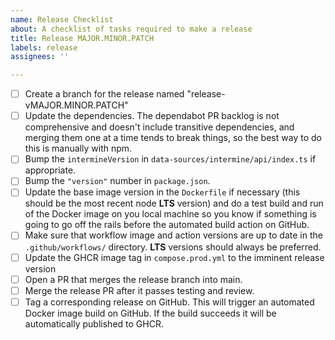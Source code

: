 ```yaml
---
name: Release Checklist
about: A checklist of tasks required to make a release
title: Release MAJOR.MINOR.PATCH
labels: release
assignees: ''

---
```


- [ ] Create a branch for the release named "release-vMAJOR.MINOR.PATCH"
- [ ] Update the dependencies. The dependabot PR backlog is not comprehensive and doesn't include transitive dependencies, and merging them one at a time tends to break things, so the best way to do this is manually with npm.
- [ ] Bump the `intermineVersion` in `data-sources/intermine/api/index.ts` if appropriate.
- [ ] Bump the `"version"` number in `package.json`.
- [ ] Update the base image version in the `Dockerfile` if necessary (this should be the most recent node **LTS** version) and do a test build and run of the Docker image on you local machine so you know if something is going to go off the rails before the automated build action on GitHub.
- [ ] Make sure that workflow image and action versions are up to date in the `.github/workflows/` directory. **LTS** versions should always be preferred.
- [ ] Update the GHCR image tag in `compose.prod.yml` to the imminent release version
- [ ] Open a PR that merges the release branch into main.
- [ ] Merge the release PR after it passes testing and review.
- [ ] Tag a corresponding release on GitHub. This will trigger an automated Docker image build on GitHub. If the build succeeds it will be automatically published to GHCR.
